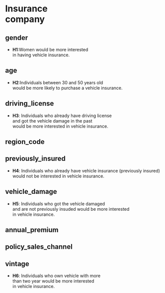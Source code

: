 # Insurance </br> company

## gender
- **H1**:Women would be more interested </br> in having vehicle insurance.

## age
- **H2**:Individuals between 30 and 50 years old </br> would be more likely to purchase a vehicle insurance.

## driving_license
- **H3**: Individuals who already have driving license </br> and got the vehicle damage in the past </br> would be more interested in vehicle insurance.

## region_code

## previously_insured
- **H4**: Individuals who already have vehicle insurance (previously insured) </br>  would not be interested in vehicle insurance.

## vehicle_damage
- **H5**: Individuals who got the vehicle damaged </br>  and are not previously insuded would be more interested </br> in vehicle insurance.

## annual_premium

## policy_sales_channel

## vintage
- **H6**: Individuals who own vehicle with more </br> than two year would be more interested </br> in vehicle insurance.